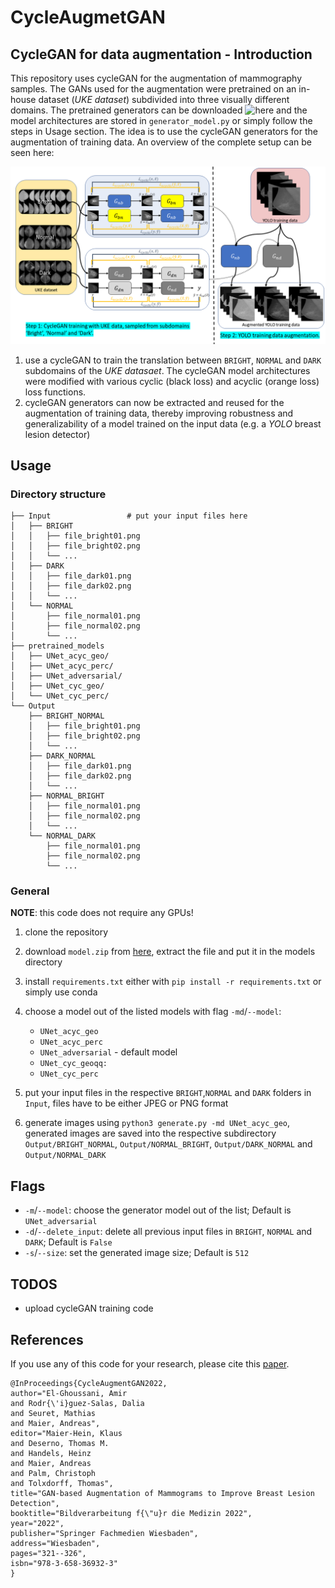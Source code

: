 # CycleAugmetGAN

## CycleGAN for data augmentation - Introduction
This repository uses cycleGAN for the augmentation of mammography samples. The GANs used for the augmentation were pretrained on an in-house dataset (*UKE dataset*) subdivided into three visually different domains. The pretrained generators can be downloaded ![here](https://faubox.rrze.uni-erlangen.de/getlink/fiRBM55TXSUgXzJgRftve6EV/) and the model architectures are stored in `generator_model.py` or simply follow the steps in Usage section. The idea is to use the cycleGAN generators 
for the augmentation of training data. An overview of the complete setup can be seen here:

![Idea](https://github.com/AmirMaEl/CycleAugmentGAN/blob/main/overview.png)
 1. use a cycleGAN to train the translation between `BRIGHT`, `NORMAL` and `DARK` subdomains of the *UKE datasaet*. The cycleGAN model architectures were modified with various cyclic (black loss) and acyclic (orange loss) loss functions.
2. cycleGAN generators can now be extracted and reused for the augmentation of training data, thereby improving robustness and generalizability of a model trained on the input data (e.g. a *YOLO* breast lesion detector)



## Usage

### Directory structure
```
├── Input                 # put your input files here 
│   ├── BRIGHT
│   │   ├── file_bright01.png
│   │   ├── file_bright02.png
│   │   └── ...
│   ├── DARK
│   │   ├── file_dark01.png
│   │   ├── file_dark02.png
│   │   └── ...
│   └── NORMAL
│       ├── file_normal01.png
│       ├── file_normal02.png
│       └── ...
├── pretrained_models
│   ├── UNet_acyc_geo/
│   ├── UNet_acyc_perc/
│   ├── UNet_adversarial/
│   ├── UNet_cyc_geo/
│   └── UNet_cyc_perc/
└── Output
    ├── BRIGHT_NORMAL
    │   ├── file_bright01.png
    │   ├── file_bright02.png
    │   └── ...
    ├── DARK_NORMAL
    │   ├── file_dark01.png
    │   ├── file_dark02.png
    │   └── ...
    ├── NORMAL_BRIGHT
    │   ├── file_normal01.png
    │   ├── file_normal02.png
    │   └── ...
    └── NORMAL_DARK
        ├── file_normal01.png
        ├── file_normal02.png
        └── ...

```

### General

**NOTE**: this code does not require any GPUs!


1. clone the repository 
2. download `model.zip` from [here](https://faubox.rrze.uni-erlangen.de/getlink/fiRBM55TXSUgXzJgRftve6EV/), extract the file and put it in the models directory
3. install `requirements.txt` either with `pip install -r requirements.txt` or simply use conda 
4. choose a model out of the listed models with flag `-md`/`--model`:
    - `UNet_acyc_geo`
    - `UNet_acyc_perc`
    - `UNet_adversarial` - default model 
    - `UNet_cyc_geoqq:`
    - `UNet_cyc_perc`

5. put your input files in the respective `BRIGHT`,`NORMAL` and `DARK` folders in  `Input`, files have to be either JPEG or PNG format
6. generate images using `python3 generate.py -md UNet_acyc_geo`, generated images are saved into the respective subdirectory `Output/BRIGHT_NORMAL`, `Output/NORMAL_BRIGHT`, `Output/DARK_NORMAL` and `Output/NORMAL_DARK`

## Flags

- `-m`/`--model`: choose the generator model out of the list; Default is `UNet_adversarial`
- `-d`/`--delete_input`: delete all previous input files in `BRIGHT`, `NORMAL` and `DARK`; Default is `False`
- `-s`/`--size`: set the generated image size; Default is `512`
 
## TODOS
- upload cycleGAN training code

## References 
If you use any of this code for your research, please cite this [paper](https://link.springer.com/chapter/10.1007/978-3-658-36932-3_66).
```
@InProceedings{CycleAugmentGAN2022,
author="El-Ghoussani, Amir
and Rodr{\'i}guez-Salas, Dalia
and Seuret, Mathias
and Maier, Andreas",
editor="Maier-Hein, Klaus
and Deserno, Thomas M.
and Handels, Heinz
and Maier, Andreas
and Palm, Christoph
and Tolxdorff, Thomas",
title="GAN-based Augmentation of Mammograms to Improve Breast Lesion Detection",
booktitle="Bildverarbeitung f{\"u}r die Medizin 2022",
year="2022",
publisher="Springer Fachmedien Wiesbaden",
address="Wiesbaden",
pages="321--326",
isbn="978-3-658-36932-3"
}
```
